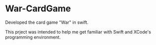 # War-CardGame
Developed the card game "War" in swift. 

This prject was intended to help me get familiar with Swift and XCode's programming environment.
